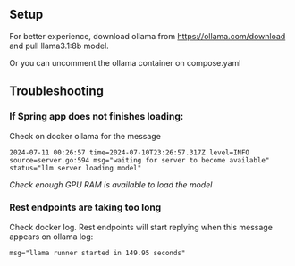 ## Setup

For better experience, download ollama from https://ollama.com/download
and pull llama3.1:8b model.

Or you can uncomment the ollama container on compose.yaml

## Troubleshooting

### If Spring app does not finishes loading:

Check on docker ollama for the message

    2024-07-11 00:26:57 time=2024-07-10T23:26:57.317Z level=INFO source=server.go:594 msg="waiting for server to become available" status="llm server loading model"

*Check enough GPU RAM is available to load the model*

### Rest endpoints are taking too long

Check docker log. Rest endpoints will start replying when this message appears on ollama log:

    msg="llama runner started in 149.95 seconds"
